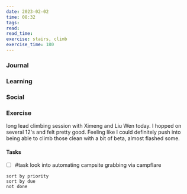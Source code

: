 ```yaml
---
date: 2023-02-02
time: 08:32
tags: 
read:
read_time:
exercise: stairs, climb
exercise_time: 180
---
```


### Journal

### Learning

### Social

### Exercise
long lead climbing session with Ximeng and Liu Wen today. I hopped on several 12's and felt pretty good. Feeling like I could definitely push into being able to climb those clean with a bit of beta, almost flashed some. 

#### Tasks
- [ ] #task look into automating campsite grabbing via campflare











```tasks
sort by priority
sort by due
not done
```